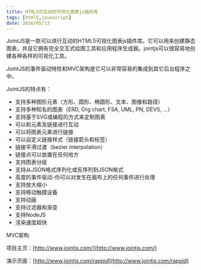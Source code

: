 ```yaml
---
title: HTML5可互动的可视化图表js插件库
tags: [html5,javascript]
date: 2016/05/13
---
```


JointJS是一款可以进行互动的HTML5可视化图表js插件库。它可以用来创建静态图表，并且它拥有完全交互式绘图工具和应用程序生成器。jointjs可以很容易地创建各种各样的可视化工具。

JointJS的事件驱动特性和MVC架构是它可以非常容易的集成到其它后台程序之中。

JointJS的特点有：

- 支持多种图形元素（方形、圆形、椭圆形、文本、图像和路径）
- 支持多种知名的图表（ERD, Org chart, FSA, UML, PN, DEVS, ...）
- 支持基于SVG或编程的方式来定制图表
- 可以和元素及链接进行互动
- 可以将图表元素进行链接
- 可以自定义链接样式（链接箭头和标签）
- 链接平滑过渡（bezier interpolation）
- 链接点可以放置在任何地方
- 支持图表分级
- 支持从JSON格式序列化或反序列到JSON格式
- 高度的事件驱动-你可以对发生在画布上的任何事件进行处理
- 支持放大缩小
- 支持移动触摸设备
- 支持动画
- 支持过滤器和渐变
- 支持NodeJS
- 渲染速度超快

MVC架构

项目主页：[http://www.jointjs.com/](http://www.jointjs.com/)

演示页面：[http://www.jointjs.com/rappid](http://www.jointjs.com/rappid)
